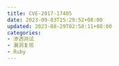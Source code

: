 ```yaml
---
title: CVE-2017-17405
date: 2023-09-03T15:29:52+08:00
updated: 2023-08-29T02:58:11+08:00
categories: 
- 渗透测试
- 漏洞复现
- Ruby
---
```


